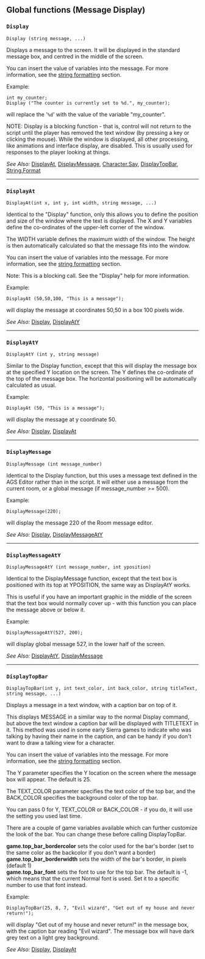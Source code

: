 ## Global functions (Message Display)

### `Display`

    Display (string message, ...)

Displays a message to the screen. It will be displayed in the standard
message box, and centred in the middle of the screen.

You can insert the value of variables into the message. For more
information, see the [string formatting](StringFormats)
section.

Example:

    int my_counter;
    Display ("The counter is currently set to %d.", my_counter);

will replace the '`%d`' with the value of the variable "my_counter".

NOTE: Display is a blocking function - that is, control will not return
to the script until the player has removed the text window (by pressing
a key or clicking the mouse). While the window is displayed, all other
processing, like animations and interface display, are disabled. This is
usually used for responses to the player looking at things.

*See Also:* [DisplayAt](Globalfunctions_Message#displayat),
[DisplayMessage](Globalfunctions_Message#displaymessage),
[Character.Say](Character#charactersay),
[DisplayTopBar](Globalfunctions_Message#displaytopbar),
[String.Format](String#stringformat)

---

### `DisplayAt`

    DisplayAt(int x, int y, int width, string message, ...)

Identical to the "Display" function, only this allows you to define the
position and size of the window where the text is displayed. The X and Y
variables define the co-ordinates of the upper-left corner of the
window.

The WIDTH variable defines the maximum width of the window. The height
is then automatically calculated so that the message fits into the
window.

You can insert the value of variables into the message. For more
information, see the [string formatting](StringFormats)
section.

Note: This is a blocking call. See the "Display" help for more
information.

Example:

    DisplayAt (50,50,100, "This is a message");

will display the message at coordinates 50,50 in a box 100 pixels wide.

*See Also:* [Display](Globalfunctions_Message#display),
[DisplayAtY](Globalfunctions_Message#displayaty)

---

### `DisplayAtY`

    DisplayAtY (int y, string message)

Similar to the Display function, except that this will display the
message box at the specified Y location on the screen. The Y defines the
co-ordinate of the top of the message box. The horizontal positioning
will be automatically calculated as usual.

Example:

    DisplayAt (50, "This is a message");

will display the message at y coordinate 50.

*See Also:* [Display](Globalfunctions_Message#display),
[DisplayAt](Globalfunctions_Message#displayat)

---

### `DisplayMessage`

    DisplayMessage (int message_number)

Identical to the Display function, but this uses a message text defined
in the AGS Editor rather than in the script. It will either use a message
from the current room, or a global message (if message_number >= 500).

Example:

    DisplayMessage(220);

will display the message 220 of the Room message editor.

*See Also:* [Display](Globalfunctions_Message#display),
[DisplayMessageAtY](Globalfunctions_Message#displaymessageaty)

---

### `DisplayMessageAtY`

    DisplayMessageAtY (int message_number, int yposition)

Identical to the DisplayMessage function, except that the text box is
positioned with its top at YPOSITION, the same way as DisplayAtY works.

This is useful if you have an important graphic in the middle of the
screen that the text box would normally cover up - with this function
you can place the message above or below it.

Example:

    DisplayMessageAtY(527, 200);

will display global message 527, in the lower half of the screen.

*See Also:* [DisplayAtY](Globalfunctions_Message#displayaty),
[DisplayMessage](Globalfunctions_Message#displaymessage)

---

### `DisplayTopBar`

    DisplayTopBar(int y, int text_color, int back_color, string titleText, string message, ...)

Displays a message in a text window, with a caption bar on top of it.

This displays MESSAGE in a similar way to the normal Display command,
but above the text window a caption bar will be displayed with TITLETEXT
in it. This method was used in some early Sierra games to indicate who
was talking by having their name in the caption, and can be handy if you
don't want to draw a talking view for a character.

You can insert the value of variables into the message. For more
information, see the [string formatting](StringFormats)
section.

The Y parameter specifies the Y location on the screen where the message
box will appear. The default is 25.

The TEXT_COLOR parameter specifies the text color of the top bar, and
the BACK_COLOR specifies the background color of the top bar.

You can pass 0 for Y, TEXT_COLOR or BACK_COLOR - if you do, it will
use the setting you used last time.

There are a couple of game variables available which can further
customize the look of the bar. You can change these before calling
DisplayTopBar.

**game.top_bar_bordercolor** sets the color used for the bar's border
(set to the same color as the backcolor if you don't want a border)<br>
**game.top_bar_borderwidth** sets the width of the bar's border, in
pixels (default 1)<br>
**game.top_bar_font** sets the font to use for the top bar. The
default is -1, which means that the current Normal font is used. Set it
to a specific number to use that font instead.

Example:

    DisplayTopBar(25, 8, 7, "Evil wizard", "Get out of my house and never return!");

will display "Get out of my house and never return!" in the message box,
with the caption bar reading "Evil wizard". The message box will have
dark grey text on a light grey background.

*See Also:* [Display](Globalfunctions_Message#display),
[DisplayAt](Globalfunctions_Message#displayat)
